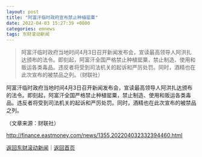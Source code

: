 ```yaml
---
layout: post
title: "阿富汗临时政府宣布禁止种植罂粟"
date: 2022-04-03 15:27:39 +0800
categories: emnews
tags: 东财滚动新闻
---
```

> 阿富汗临时政府当地时间4月3日召开新闻发布会，宣读最高领导人阿洪扎达颁布的法令。即刻起，阿富汗全国严格禁止种植罂粟，禁止制造、使用和贩运各类毒品。违反者将受到司法机关的起诉和严厉处罚。同时，酒精也在此次宣布的被禁品之列。（财联社）

<p>阿富汗临时政府当地时间4月3日召开新闻发布会，宣读最高领导人阿洪扎达颁布的法令。即刻起，阿富汗全国严格禁止种植罂粟，禁止制造、使用和贩运各类毒品。违反者将受到司法机关的起诉和严厉处罚。同时，酒精也在此次宣布的被禁品之列。</p><p class="em_media">（文章来源：财联社）</p>

<http://finance.eastmoney.com/news/1355,202204032332394460.html>

[返回东财滚动新闻](//finews.withounder.com/emnews/)｜[返回首页](//finews.withounder.com/)